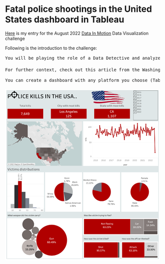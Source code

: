 # Fatal police shootings in the United States dashboard in Tableau


[Here](https://public.tableau.com/views/DatainMotionAugust22DataVisualizationChallenge/Dashboard1?:language=en-US&:display_count=n&:origin=viz_share_link) is my entry for the August 2022 [Data In Motion](https://www.linkedin.com/company/data-in-motion-llc/) Data Visualization challenge

Following is the introduction to the challenge:

<!-- wp:verse -->
<pre class="wp-block-verse">You will be playing the role of a Data Detective and analyze fatal police shootings in the United States from 2015-present day 🕵️

For further context, check out this article from the Washington Post: https://www.washingtonpost.com/graphics/investigations/police-shootings-database/

You can create a dashboard with any platform you choose (Tableau, Power BI, Excel, etc.) 📊 </pre>
<!-- /wp:verse -->

![Police Shootings Dashboard](https://raw.githubusercontent.com/ferralex/police-shoothings-dashbaord/main/police_shoothings_dashboard.png)


